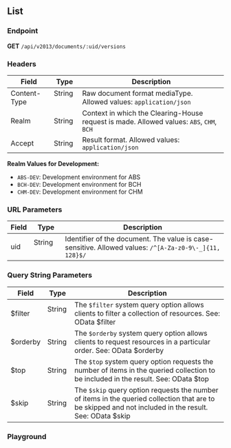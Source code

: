 ## List

### Endpoint
**GET** `/api/v2013/documents/:uid/versions`

### Headers

| Field            | Type    | Description                                                                       |
| ---------------- | ------- | --------------------------------------------------------------------------------- |
| Content-Type     | String &nbsp;&nbsp;  | Raw document format mediaType. Allowed values: `application/json`                 |
| Realm            | String  | Context in which the Clearing-House request is made. Allowed values: `ABS`, `CHM`, `BCH` |
| Accept           | String  | Result format. Allowed values: `application/json`                                 |

**Realm Values for Development:**
- `ABS-DEV`: Development environment for ABS
- `BCH-DEV`: Development environment for BCH
- `CHM-DEV`: Development environment for CHM


### URL Parameters

| Field      | Type   | Description                                               |
|------------|--------|-----------------------------------------------------------|
| uid        | String &nbsp;&nbsp; &nbsp;&nbsp;&nbsp; | Identifier of the document. The value is case-sensitive. Allowed values: `/^[A-Za-z0-9\-_]{11, 128}$/` |

### Query String Parameters

| Field      | Type   | Description                                                                                         |
|------------|--------|-----------------------------------------------------------------------------------------------------|
| $filter    | String &nbsp; | The `$filter` system query option allows clients to filter a collection of resources. See: OData $filter |
| $orderby   | String | The `$orderby` system query option allows clients to request resources in a particular order. See: OData $orderby |
| $top       | String | The `$top` system query option requests the number of items in the queried collection to be included in the result. See: OData $top |
| $skip      | String | The `$skip` query option requests the number of items in the queried collection that are to be skipped and not included in the result. See: OData $skip |

### Playground

<SwaggerUI :swaggerSpecs="swaggerListSpecs" />